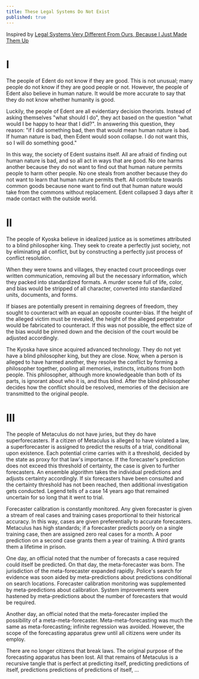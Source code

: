 ```yaml
---
title: These Legal Systems Do Not Exist
published: true
---
```


Inspired by [Legal Systems Very Different From Ours, Because I Just Made Them Up](https://slatestarcodex.com/2020/03/30/legal-systems-very-different-from-ours-because-i-just-made-them-up/)

# I

The people of Edent do not know if they are good. This is not unusual; many people do not know if they are good people or not. However, the people of Edent also believe in human nature. It would be more accurate to say that they do not know whether humanity is good.

Luckily, the people of Edent are all evidentiary decision theorists. Instead of asking themselves "what should I do", they act based on the question "what would I be happy to hear that I did?". In answering this question, they reason: "if I did something bad, then that would mean human nature is bad. If human nature is bad, then Edent would soon collapse. I do not want this, so I will do something good."

In this way, the society of Edent sustains itself. All are afraid of finding out human nature is bad, and so all act in ways that are good. No one harms another because they do not want to find out that human nature permits people to harm other people. No one steals from another because they do not want to learn that human nature permits theft. All contribute towards common goods because none want to find out that human nature would take from the commons without replacement.
Edent collapsed 3 days after it made contact with the outside world.
# II
The people of Kyoska believe in idealized justice as is sometimes attributed to a blind philosopher king. They seek to create a perfectly just society, not by eliminating all conflict, but by constructing a perfectly just process of conflict resolution.

When they were towns and villages, they enacted court proceedings over written communication, removing all but the necessary information, which they packed into standardized formats. A murder scene full of life, color, and bias would be stripped of all character, converted into standardized units, documents, and forms.

If biases are potentially present in remaining degrees of freedom, they sought to counteract with an equal an opposite counter-bias. If the height of the alleged victim must be revealed, the height of the alleged perpetrator would be fabricated to counteract. If this was not possible, the effect size of the bias would be pinned down and the decision of the court would be adjusted accordingly.

The Kyoska have since acquired advanced technology. They do not yet have a blind philosopher king, but they are close. Now, when a person is alleged to have harmed another, they resolve the conflict by forming a philosopher together, pooling all memories, instincts, intuitions from both people. This philosopher, although more knowledgeable than both of its parts, is ignorant about who it is, and thus blind. After the blind philosopher decides how the conflict should be resolved, memories of the decision are transmitted to the original people.

# III

The people of Metaculus do not have juries, but they do have superforecasters. If a citizen of Metaculus is alleged to have violated a law, a superforecaster is assigned to predict the results of a trial, conditional upon existence. Each potential crime carries with it a threshold, decided by the state as proxy for that law's importance. If the forecaster's prediction does not exceed this threshold of certainty, the case is given to further forecasters. An ensemble algorithm takes the individual predictions and adjusts certainty accordingly. If six forecasters have been consulted and the certainty threshold has not been reached, then additional investigation gets conducted. Legend tells of a case 14 years ago that remained uncertain for so long that it went to trial.

Forecaster calibration is constantly monitored. Any given forecaster is given a stream of real cases and training cases proportional to their historical accuracy. In this way, cases are given preferentially to accurate forecasters. Metaculus has high standards; if a forecaster predicts poorly on a single training case, then are assigned zero real cases for a month. A poor prediction on a second case grants them a year of training. A third grants them a lifetime in prison. 

One day, an official noted that the number of forecasts a case required could itself be predicted. On that day, the meta-forecaster was born. The jurisdiction of the meta-forecaster expanded rapidly. Police's search for evidence was soon aided by meta-predictions about predictions conditional on search locations. Forecaster calibration monitoring was supplemented by meta-predictions about calibration. System improvements were hastened by meta-predictions about the number of forecasters that would be required.

Another day, an official noted that the meta-forecaster implied the possibility of a meta-meta-forecaster. Meta-meta-forecasting was much the same as meta-forecasting; infinite regression was avoided. However, the scope of the forecasting apparatus grew until all citizens were under its employ.

There are no longer citizens that break laws. The original purpose of the forecasting apparatus has been lost. All that remains of Metaculus is a recursive tangle that is perfect at predicting itself, predicting predictions of itself, predictions predictions of predictions of itself, ...
